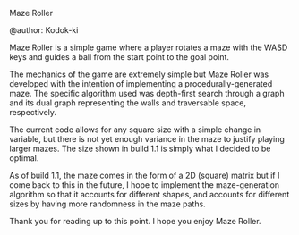 Maze Roller

@author: Kodok-ki

Maze Roller is a simple game where a player rotates a maze with the WASD keys and guides a ball from the start point to the goal point.

The mechanics of the game are extremely simple but Maze Roller was developed with the intention of implementing a procedurally-generated maze. The specific algorithm used was depth-first search through a graph and its dual graph representing the walls and traversable space, respectively.

The current code allows for any square size with a simple change in variable, but there is not yet enough variance in the maze to justify playing larger mazes. The size shown in build 1.1 is simply what I decided to be optimal.

As of build 1.1, the maze comes in the form of a 2D (square) matrix but if I come back to this in the future, I hope to implement the maze-generation algorithm so that it accounts for different shapes, and accounts for different sizes by having more randomness in the maze paths.

Thank you for reading up to this point. I hope you enjoy Maze Roller.

